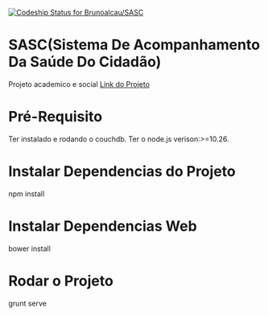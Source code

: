 [ ![Codeship Status for Brunoalcau/SASC](https://www.codeship.io/projects/0f41ac00-0302-0132-73a3-4672346905dc/status)](https://www.codeship.io/projects/30344)


SASC(Sistema De Acompanhamento Da Saúde Do Cidadão)
==================================
Projeto academico e social 
[Link do Projeto](http://www.estacio.br/Semin%C3%A1rios%20de%20Pesquisa/III%20Sem-%20pdf%20indiv/Tecnologia/Sistemas%20de%20Informa%C3%A7%C3%A3o/Sistema%20De%20Acompanhamento%20Da%20Sa%C3%BAde%20Do%20Cidad%C3%A3o%20(Sasc).pdf)

Pré-Requisito
==================================
Ter instalado e rodando o couchdb.
Ter o node.js verison:>=10.26.

Instalar Dependencias do Projeto
==================================
npm install

Instalar Dependencias Web
==================================
bower install

Rodar o Projeto
==================================

grunt serve


